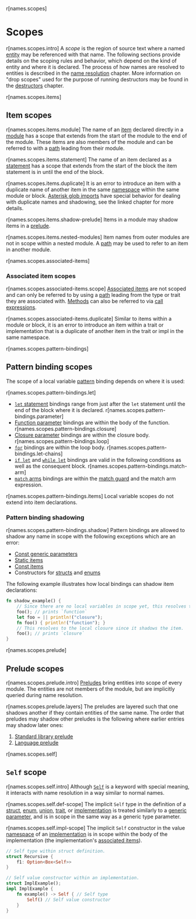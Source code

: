r[names.scopes]
# Scopes

r[names.scopes.intro]
A *scope* is the region of source text where a named [entity] may be referenced with that name.
The following sections provide details on the scoping rules and behavior, which depend on the kind of entity and where it is declared.
The process of how names are resolved to entities is described in the [name resolution] chapter.
More information on "drop scopes" used for the purpose of running destructors may be found in the [destructors] chapter.

r[names.scopes.items]
## Item scopes

r[names.scopes.items.module]
The name of an [item][items] declared directly in a [module] has a scope that extends from the start of the module to the end of the module. These items are also members of the module and can be referred to with a [path] leading from their module.

r[names.scopes.items.statement]
The name of an item declared as a [statement] has a scope that extends from the start of the block the item statement is in until the end of the block.

r[names.scopes.items.duplicate]
It is an error to introduce an item with a duplicate name of another item in the same [namespace] within the same module or block.
[Asterisk glob imports] have special behavior for dealing with duplicate names and shadowing, see the linked chapter for more details.

r[names.scopes.items.shadow-prelude]
Items in a module may shadow items in a [prelude](#prelude-scopes).

r[names.scopes.items.nested-modules]
Item names from outer modules are not in scope within a nested module.
A [path] may be used to refer to an item in another module.

r[names.scopes.associated-items]
### Associated item scopes

r[names.scopes.associated-items.scope]
[Associated items] are not scoped and can only be referred to by using a [path] leading from the type or trait they are associated with.
[Methods] can also be referred to via [call expressions].

r[names.scopes.associated-items.duplicate]
Similar to items within a module or block,  it is an error to introduce an item within a trait or implementation that is a duplicate of another item in the trait or impl in the same namespace.

r[names.scopes.pattern-bindings]
## Pattern binding scopes

The scope of a local variable [pattern] binding depends on where it is used:

r[names.scopes.pattern-bindings.let]
* [`let` statement] bindings range from just after the `let` statement until the end of the block where it is declared.
r[names.scopes.pattern-bindings.parameter]
* [Function parameter] bindings are within the body of the function.
r[names.scopes.pattern-bindings.closure]
* [Closure parameter] bindings are within the closure body.
r[names.scopes.pattern-bindings.loop]
* [`for`] bindings are within the loop body.
r[names.scopes.pattern-bindings.let-chains]
* [`if let`] and [`while let`] bindings are valid in the following conditions as well as the consequent block.
r[names.scopes.pattern-bindings.match-arm]
* [`match` arms] bindings are within the [match guard] and the match arm expression.

r[names.scopes.pattern-bindings.items]
Local variable scopes do not extend into item declarations.
<!-- Not entirely, see https://github.com/rust-lang/rust/issues/33118 -->

### Pattern binding shadowing

r[names.scopes.pattern-bindings.shadow]
Pattern bindings are allowed to shadow any name in scope with the following exceptions which are an error:

* [Const generic parameters]
* [Static items]
* [Const items]
* Constructors for [structs] and [enums]

The following example illustrates how local bindings can shadow item declarations:

```rust
fn shadow_example() {
    // Since there are no local variables in scope yet, this resolves to the function.
    foo(); // prints `function`
    let foo = || println!("closure");
    fn foo() { println!("function"); }
    // This resolves to the local closure since it shadows the item.
    foo(); // prints `closure`
}
```

r[names.scopes.prelude]
## Prelude scopes

r[names.scopes.prelude.intro]
[Preludes] bring entities into scope of every module.
The entities are not members of the module, but are implicitly queried during name resolution.

r[names.scopes.prelude.layers]
The preludes are layered such that one shadows another if they contain entities of the same name.
The order that preludes may shadow other preludes is the following where earlier entries may shadow later ones:

1. [Standard library prelude]
2. [Language prelude]

r[names.scopes.self]
## `Self` scope

r[names.scopes.self.intro]
Although [`Self`] is a keyword with special meaning, it interacts with name resolution in a way similar to normal names.

r[names.scopes.self.def-scope]
The implicit `Self` type in the definition of a [struct], [enum], [union], [trait], or [implementation] is treated similarly to a [generic parameter](#generic-parameter-scopes), and is in scope in the same way as a generic type parameter.

r[names.scopes.self.impl-scope]
The implicit `Self` constructor in the value [namespace] of an [implementation] is in scope within the body of the implementation (the implementation's [associated items]).

```rust
// Self type within struct definition.
struct Recursive {
    f1: Option<Box<Self>>
}

// Self value constructor within an implementation.
struct ImplExample();
impl ImplExample {
    fn example() -> Self { // Self type
        Self() // Self value constructor
    }
}
```

[`derive` attribute]: ../attributes/derive.md
[`for` loop]: ../expressions/loop-expr.md#iterator-loops
[`for`]: ../expressions/loop-expr.md#iterator-loops
[`if let`]: ../expressions/if-expr.md#if-let-patterns
[`while let`]: ../expressions/loop-expr.md#while-let-patterns
[`let` statement]: ../statements.md#let-statements
[`macro_export`]: ../macros-by-example.md#path-based-scope
[`macro_use` prelude]: preludes.md#macro_use-prelude
[`macro_use`]: ../macros-by-example.md#the-macro_use-attribute
[`match` arms]: ../expressions/match-expr.md
[`Self`]: ../paths.md#self-1
[Associated consts]: ../items/associated-items.md#associated-constants
[associated items]: ../items/associated-items.md
[Asterisk glob imports]: ../items/use-declarations.md
[async blocks]: ../expressions/block-expr.md#async-blocks
[call expressions]: ../expressions/call-expr.md
[Closure parameter]: ../expressions/closure-expr.md
[closures]: ../expressions/closure-expr.md
[const arguments]: ../items/generics.md#const-generics
[const contexts]: ../const_eval.md#const-context
[Const generic parameters]: ../items/generics.md#const-generics
[Const items]: ../items/constant-items.md
[Constant]: ../items/constant-items.md
[Derive macro helper attributes]: ../procedural-macros.md#derive-macro-helper-attributes
[destructors]: ../destructors.md
[entity]: ../names.md
[enum]: ../items/enumerations.mdr
[enums]: ../items/enumerations.md
[Extern prelude]: preludes.md#extern-prelude
[Function parameter]: ../items/functions.md#function-parameters
[hrtb]: ../trait-bounds.md#higher-ranked-trait-bounds
[Impl trait]: ../types/impl-trait.md
[implementation]: ../items/implementations.md
[items]: ../items.md
[Language prelude]: preludes.md#language-prelude
[loop expression]: ../expressions/loop-expr.md
[Loop labels]: ../expressions/loop-expr.md#loop-labels
[Macros By Example]: ../macros-by-example.md
[match guard]: ../expressions/match-expr.md#match-guards
[methods]: ../items/associated-items.md#methods
[module]: ../items/modules.md
[name resolution]: name-resolution.md
[namespace]: namespaces.md
[path]: ../paths.md
[pattern]: ../patterns.md
[placeholder lifetime]: ../lifetime-elision.md
[preludes]: preludes.md
[Standard library prelude]: preludes.md#standard-library-prelude
[statement]: ../statements.md
[Static items]: ../items/static-items.md
[static]: ../items/static-items.md
[struct]: ../items/structs.md
[structs]: ../items/structs.md
[Tool prelude]: preludes.md#tool-prelude
[trait]: ../items/traits.md
[union]: ../items/unions.md
